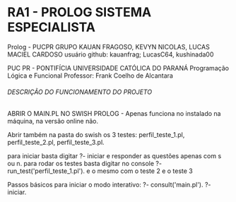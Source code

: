 # RA1 - PROLOG SISTEMA ESPECIALISTA
Prolog - 
PUCPR GRUPO KAUAN FRAGOSO, KEVYN NICOLAS, LUCAS MACIEL CARDOSO
usuário github: kauanfrag; LucasC64, kushinada00

PUC PR - PONTIFÍCIA UNIVERSIDADE CATÓLICA DO PARANÁ
Programação Lógica e Funcional
Professor: Frank Coelho de Alcantara 

###### DESCRIÇÃO DO FUNCIONAMENTO DO PROJETO 

ABRIR O MAIN.PL NO SWISH PROLOG - Apenas funciona no instalado na máquina, na versão online não. 

Abrir também na pasta do swish os 3 testes: perfil_teste_1.pl, perfil_teste_2.pl, perfil_teste_3.pl.

para iniciar basta digitar ?- iniciar e responder as questões apenas com s ou n.
para rodar os testes basta digitar no console ?- run_test('perfil_teste_1.pl'). e o mesmo com o teste 2 e o teste 3 

Passos básicos para iniciar o modo interativo: 
?- consult('main.pl').
?- iniciar.
